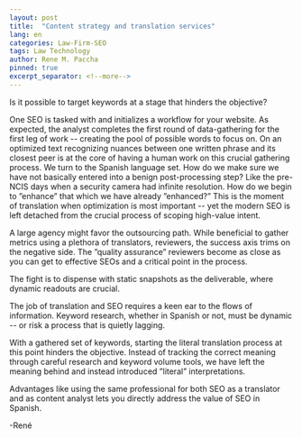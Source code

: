 ```yaml
---
layout: post
title:  "Content strategy and translation services"
lang: en
categories: Law-Firm-SEO
tags: Law Technology
author: Rene M. Paccha
pinned: true
excerpt_separator: <!--more-->
---
```


Is it possible to target keywords at a stage that hinders the objective?

One SEO is tasked with and initializes a workflow for your website.  As expected, the analyst completes the first round of data-gathering for the first leg of work -- creating the pool of possible words to focus on.  On an optimized text recognizing nuances between one written phrase and its closest peer is at the core of having a human work on this crucial gathering  process.  We turn to the Spanish language set.  How do we make sure we have not basically entered into a benign post-processing step? Like the pre-NCIS days when a security camera had infinite resolution.  How do we begin to ”enhance” that which we have already ”enhanced?”  This is the moment of translation when optimization is most important -- yet the modern SEO is left detached from the crucial process of scoping high-value intent.

A large agency might favor the outsourcing path.  While beneficial to gather metrics using a plethora of translators, reviewers,  the success axis trims on the negative side.  The ”quality assurance” reviewers become as close as you can get to effective SEOs and a critical point in the process.

The fight is to dispense with static snapshots as the deliverable, where dynamic readouts are crucial. 

The job of translation and SEO requires a keen ear to the flows of information.  Keyword research, whether in Spanish or not, must be dynamic -- or risk a process that is quietly lagging.

With a gathered set of keywords, starting the literal translation process at this point hinders the objective.   Instead of tracking the correct meaning through careful research and keyword volume tools,  we have left the meaning behind and instead introduced ”literal” interpretations.

Advantages like using the same professional for both SEO as a translator and as content analyst lets you directly address the value of SEO in Spanish.

-René
